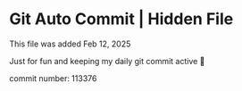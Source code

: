 # Git Auto Commit | Hidden File

This file was added Feb 12, 2025

Just for fun and keeping my daily git commit active 🤪

commit number: 113376
